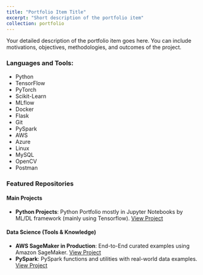 ```yaml
---
title: "Portfolio Item Title"
excerpt: "Short description of the portfolio item"
collection: portfolio
---
```


Your detailed description of the portfolio item goes here. You can include motivations, objectives, methodologies, and outcomes of the project.

### Languages and Tools:
- Python
- TensorFlow
- PyTorch
- Scikit-Learn
- MLflow
- Docker
- Flask
- Git
- PySpark
- AWS
- Azure
- Linux
- MySQL
- OpenCV
- Postman

### Featured Repositories

#### Main Projects
- **Python Projects**: Python Portfolio mostly in Jupyter Notebooks by ML/DL framework (mainly using Tensorflow). [View Project](https://github.com/yourusername/project-link)

#### Data Science (Tools & Knowledge)
- **AWS SageMaker in Production**: End-to-End curated examples using Amazon SageMaker. [View Project](https://github.com/yourusername/project-link)
- **PySpark**: PySpark functions and utilities with real-world data examples. [View Project](https://github.com/yourusername/project-link)
